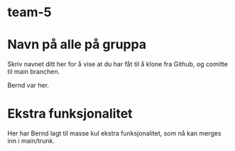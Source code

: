 # team-5

# Navn på alle på gruppa
Skriv navnet ditt her for å vise at du har fåt til å klone fra Github, og comitte til main branchen.

Bernd var her.

# Ekstra funksjonalitet

Her har Bernd lagt til masse kul ekstra funksjonalitet, som nå kan merges inn i main/trunk.

